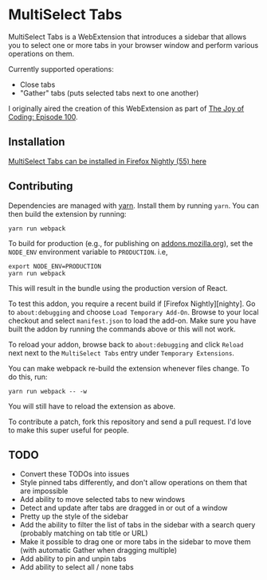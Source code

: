 # MultiSelect Tabs

MultiSelect Tabs is a WebExtension that introduces a sidebar that allows you to
select one or more tabs in your browser window and perform various operations on
them.

Currently supported operations:

* Close tabs
* "Gather" tabs (puts selected tabs next to one another)

I originally aired the creation of this WebExtension as part of
[The Joy of Coding: Episode 100][ep100].


[ep100]: https://www.reddit.com/r/WatchPeopleCode/comments/6bpb36/live_weekly_1pm_et_on_wednesdays_watch_a_mozilla/


## Installation

[MultiSelect Tabs can be installed in Firefox Nightly (55) here][addon]

[addon]: https://addons.mozilla.org/en-US/firefox/addon/multiselect-tabs/


## Contributing

Dependencies are managed with [yarn][yarn]. Install them by running `yarn`. You
can then build the extension by running:


```
yarn run webpack
```

To build for production (e.g., for publishing on [addons.mozilla.org][amo]),
set the `NODE_ENV` environment variable to `PRODUCTION`. i.e,

```
export NODE_ENV=PRODUCTION
yarn run webpack
```

This will result in the bundle using the production version of React.

To test this addon, you require a recent build if [Firefox Nightly][nighty]. Go
to `about:debugging` and choose `Load Temporary Add-On`. Browse to your local
checkout and select `manifest.json` to load the add-on. Make sure you have
built the addon by running the commands above or this will not work.

To reload your addon, browse back to `about:debugging` and click `Reload` next
next to the `MultiSelect Tabs` entry under `Temporary Extensions`.

You can make webpack re-build the extension whenever files change. To do this, run:

```
yarn run webpack -- -w
```

You will still have to reload the extension as above.


To contribute a patch, fork this repository and send a pull request. I'd love to
make this super useful for people.

[amo]: https://addons.mozilla.org/
[debugging]: about:debugging
[nightly]: http://nightly.mozilla.org/
[yarn]: https://github.com/yarnpkg/yarn


## TODO

* Convert these TODOs into issues
* Style pinned tabs differently, and don't allow operations on them that are impossible
* Add ability to move selected tabs to new windows
* Detect and update after tabs are dragged in or out of a window
* Pretty up the style of the sidebar
* Add the ability to filter the list of tabs in the sidebar with a search query
  (probably matching on tab title or URL)
* Make it possible to drag one or more tabs in the sidebar to move them (with automatic Gather when dragging multiple)
* Add ability to pin and unpin tabs
* Add ability to select all / none tabs
